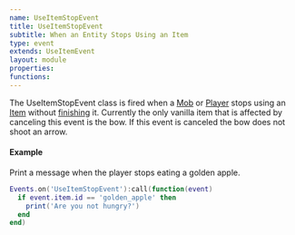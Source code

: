 ```yaml
---
name: UseItemStopEvent
title: UseItemStopEvent
subtitle: When an Entity Stops Using an Item
type: event
extends: UseItemEvent
layout: module
properties:
functions:
---
```


The <span class="notranslate">UseItemStopEvent</span> class is fired when a [Mob](/modules/Mob)
or [Player](/modules/Player) stops using an [Item](/modules/Item) without
[finishing](/modules/UseItemStopEvent) it. Currently the only vanilla item that is affected by
canceling this event is the bow. If this event is canceled the bow does not shoot an arrow.

#### Example

Print a message when the player stops eating a golden apple.

```lua
Events.on('UseItemStopEvent'):call(function(event)
  if event.item.id == 'golden_apple' then
    print('Are you not hungry?')
  end
end)
```
